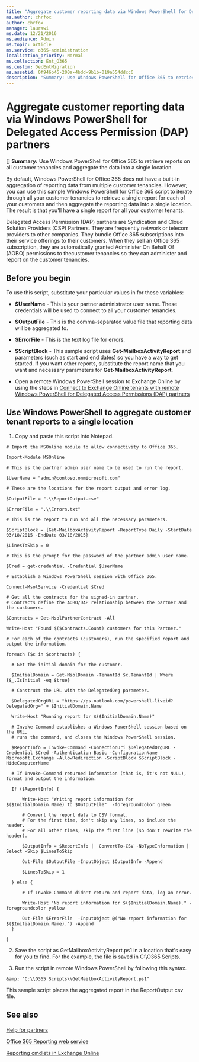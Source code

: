 ```yaml
---
title: "Aggregate customer reporting data via Windows PowerShell for Delegated Access Permission (DAP) partners"
ms.author: chrfox
author: chrfox
manager: laurawi
ms.date: 12/21/2016
ms.audience: Admin
ms.topic: article
ms.service: o365-administration
localization_priority: Normal
ms.collection: Ent_O365
ms.custom: DecEntMigration
ms.assetid: 0f946b46-200a-4bdd-9b1b-019a554ddcc6
description: "Summary: Use Windows PowerShell for Office 365 to retrieve reports on all customer tenancies and aggregate the data into a single location."
---
```


# Aggregate customer reporting data via Windows PowerShell for Delegated Access Permission (DAP) partners
[]
 **Summary:** Use Windows PowerShell for Office 365 to retrieve reports on all customer tenancies and aggregate the data into a single location.
  
By default, Windows PowerShell for Office 365 does not have a built-in aggregation of reporting data from multiple customer tenancies. However, you can use this sample Windows PowerShell for Office 365 script to iterate through all your customer tenancies to retrieve a single report for each of your customers and then aggregate the reporting data into a single location. The result is that you'll have a single report for all your customer tenants. 
  
Delegated Access Permission (DAP) partners are Syndication and Cloud Solution Providers (CSP) Partners. They are frequently network or telecom providers to other companies. They bundle Office 365 subscriptions into their service offerings to their customers. When they sell an Office 365 subscription, they are automatically granted Administer On Behalf Of (AOBO) permissions to thecustomer tenancies so they can administer and report on the customer tenancies.
## Before you begin

To use this script, substitute your particular values in for these variables:
  
- **$UserName** - This is your partner administrator user name. These credentials will be used to connect to all your customer tenancies.
    
- **$OutputFile** - This is the comma-separated value file that reporting data will be aggregated to.
    
- **$ErrorFile** - This is the text log file for errors.
    
- **$ScriptBlock** - This sample script uses **Get-MailboxActivityReport** and parameters (such as start and end dates) so you have a way to get started. If you want other reports, substitute the report name that you want and necessary parameters for **Get-MailboxActivityReport**.
    
- Open a remote Windows PowerShell session to Exchange Online by using the steps in [Connect to Exchange Online tenants with remote Windows PowerShell for Delegated Access Permissions (DAP) partners](connect-to-exchange-online-tenants-with-remote-windows-powershell-for-delegated.md)
    
## Use Windows PowerShell to aggregate customer tenant reports to a single location

1. Copy and paste this script into Notepad.
    
  ```
  # Import the MSOnline module to allow connectivity to Office 365.

Import-Module MSOnline

# This is the partner admin user name to be used to run the report.

$UserName = "admin@contoso.onmicrosoft.com"

# These are the locations for the report output and error log.

$OutputFile = ".\\ReportOutput.csv"

$ErrorFile = ".\\Errors.txt"

# This is the report to run and all the necessary parameters.

$ScriptBlock = {Get-MailboxActivityReport -ReportType Daily -StartDate 03/18/2015 -EndDate 03/18/2015}

$LinesToSkip = 0

# This is the prompt for the password of the partner admin user name.

$Cred = get-credential -Credential $UserName

# Establish a Windows PowerShell session with Office 365.

Connect-MsolService -Credential $Cred

# Get all the contracts for the signed-in partner.  
# Contracts define the AOBO/DAP relationship between the partner and the customers.

$Contracts = Get-MsolPartnerContract -All

Write-Host "Found $($Contracts.Count) customers for this Partner."

# For each of the contracts (customers), run the specified report and output the information.

foreach ($c in $contracts) { 

    # Get the initial domain for the customer.

    $InitialDomain = Get-MsolDomain -TenantId $c.TenantId | Where {$_.IsInitial -eq $true}

    # Construct the URL with the DelegatedOrg parameter.
    
    $DelegatedOrgURL = "https://ps.outlook.com/powershell-liveid?DelegatedOrg=" + $InitialDomain.Name
        
    Write-Host "Running report for $($InitialDomain.Name)"

    # Invoke-Command establishes a Windows PowerShell session based on the URL,
    # runs the command, and closes the Windows PowerShell session.
    
    $ReportInfo = Invoke-Command -ConnectionUri $DelegatedOrgURL -Credential $Cred -Authentication Basic -ConfigurationName Microsoft.Exchange -AllowRedirection -ScriptBlock $ScriptBlock -HideComputerName

    # If Invoke-Command returned information (that is, it's not NULL), format and output the information.
    
    If ($ReportInfo) {

        Write-Host "Writing report information for $($InitialDomain.Name) to $OutputFile"  -foregroundcolor green

        # Convert the report data to CSV format.
        # For the first time, don't skip any lines, so include the header.
        # For all other times, skip the first line (so don't rewrite the header).
        
        $OutputInfo = $ReportInfo |  ConvertTo-CSV -NoTypeInformation | Select -Skip $LinesToSkip

        Out-File $OutputFile -InputObject $OutputInfo -Append

        $LinesToSkip = 1

    } else {

        # If Invoke-Command didn't return and report data, log an error.
        
        Write-Host "No report information for $($InitialDomain.Name)." -foregroundcolor yellow
           
        Out-File $ErrorFile  -InputObject @("No report information for $($InitialDomain.Name).") -Append
    }

}

  ```

2. Save the script as GetMailboxActivityReport.ps1 in a location that's easy for you to find. For the example, the file is saved in C:\\O365 Scripts. 
    
3. Run the script in remote Windows PowerShell by following this syntax.
    
  ```
  &amp; "C:\\O365 Scripts\\GetMailboxActivityReport.ps1"
  ```

This sample script places the aggregated report in the ReportOutput.csv file.
  
## See also

#### 

[Help for partners](https://go.microsoft.com/fwlink/p/?LinkID=533477)
  
[Office 365 Reporting web service](https://go.microsoft.com/fwlink/p/?LinkId=532777)
  
[Reporting cmdlets in Exchange Online](https://go.microsoft.com/fwlink/p/?LinkId=526430)


